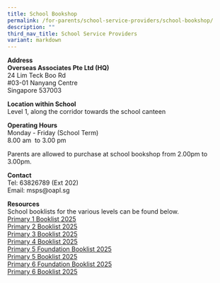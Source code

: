 ```yaml
---
title: School Bookshop
permalink: /for-parents/school-service-providers/school-bookshop/
description: ""
third_nav_title: School Service Providers
variant: markdown
---
```

<p><strong>Address </strong>
<br><strong>Overseas Associates Pte Ltd (HQ)</strong>
<br>24 Lim Teck Boo Rd
<br>#03-01 Nanyang Centre
<br>Singapore 537003</p>
<p><strong>Location within School</strong>
<br>Level 1, along the corridor towards the school canteen</p>
<p><strong>Operating Hours</strong>
<br>Monday - Friday (School Term)
<br>8.00 am&nbsp; to 3.00 pm</p>
<p>Parents are allowed to purchase at school bookshop from 2.00pm to 3.00pm.</p>
<p><strong>Contact</strong>
<br>Tel: 63826789 (Ext 202)
<br>Email: msps@oapl.sg</p>
<p><strong>Resources</strong>
<br>School booklists for the various levels can be found below.
<br><a href="/files/2025 Booklist/Booklist_2025_MSP_Primary_1.pdf" rel="noopener nofollow" target="_blank">Primary 1 Booklist 2025</a>
<br>
<a href="/files/2025 Booklist/Booklist_2025_MSP_Primary_2.pdf" rel="noopener nofollow" target="_blank">Primary 2 Booklist 2025</a>
<br>
<a href="/files/2025 Booklist/Booklist_2025_MSP_Primary_3.pdf" rel="noopener nofollow" target="_blank">Primary 3 Booklist 2025</a>
<br>
<a href="/files/2025 Booklist/Booklist_2025_MSP_Primary_4.pdf" rel="noopener nofollow" target="_blank">Primary 4 Booklist 2025</a>
<br>
<a href="/files/2025 Booklist/Booklist_2025_MSP_Primary_5_Foundation.pdf" rel="noopener nofollow" target="_blank">Primary 5 Foundation Booklist 2025</a>
<br>
<a href="/files/2025 Booklist/Booklist_2025_MSP_Primary_5.pdf" rel="noopener nofollow" target="_blank">Primary 5 Booklist 2025</a>
<br>
<a href="/files/2025 Booklist/Booklist_2025_MSP_Primary_6_Foundation.pdf" rel="noopener nofollow" target="_blank">Primary 6 Foundation Booklist 2025</a>
<br>
<a href="/files/2025 Booklist/Booklist_2025_MSP_Primary_6.pdf" rel="noopener nofollow" target="_blank">Primary 6 Booklist 2025</a>
</p>